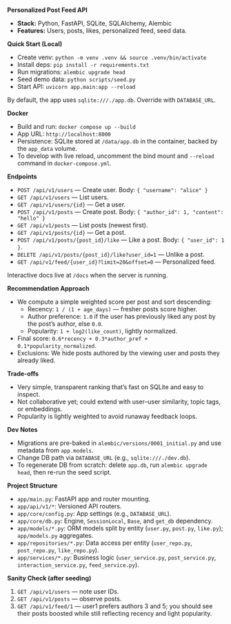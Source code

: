 **Personalized Post Feed API**

- **Stack:** Python, FastAPI, SQLite, SQLAlchemy, Alembic
- **Features:** Users, posts, likes, personalized feed, seed data.

**Quick Start (Local)**
- Create venv: `python -m venv .venv && source .venv/bin/activate`
- Install deps: `pip install -r requirements.txt`
- Run migrations: `alembic upgrade head`
- Seed demo data: `python scripts/seed.py`
- Start API: `uvicorn app.main:app --reload`

By default, the app uses `sqlite:///./app.db`. Override with `DATABASE_URL`.

**Docker**
- Build and run: `docker compose up --build`
- App URL: `http://localhost:8000`
- Persistence: SQLite stored at `/data/app.db` in the container, backed by the `app_data` volume.
- To develop with live reload, uncomment the bind mount and `--reload` command in `docker-compose.yml`.

**Endpoints**
- `POST /api/v1/users` — Create user. Body: `{ "username": "alice" }`
- `GET /api/v1/users` — List users.
- `GET /api/v1/users/{id}` — Get a user.
- `POST /api/v1/posts` — Create post. Body: `{ "author_id": 1, "content": "hello" }`
- `GET /api/v1/posts` — List posts (newest first).
- `GET /api/v1/posts/{id}` — Get a post.
- `POST /api/v1/posts/{post_id}/like` — Like a post. Body: `{ "user_id": 1 }`.
- `DELETE /api/v1/posts/{post_id}/like?user_id=1` — Unlike a post.
- `GET /api/v1/feed/{user_id}?limit=20&offset=0` — Personalized feed.

Interactive docs live at `/docs` when the server is running.

**Recommendation Approach**
- We compute a simple weighted score per post and sort descending:
  - Recency: `1 / (1 + age_days)` — fresher posts score higher.
  - Author preference: `1.0` if the user has previously liked any post by the post’s author, else `0.0`.
  - Popularity: `1 + log2(like_count)`, lightly normalized.
- Final score: `0.6*recency + 0.3*author_pref + 0.1*popularity_normalized`.
- Exclusions: We hide posts authored by the viewing user and posts they already liked.

**Trade-offs**
- Very simple, transparent ranking that’s fast on SQLite and easy to inspect.
- Not collaborative yet; could extend with user–user similarity, topic tags, or embeddings.
- Popularity is lightly weighted to avoid runaway feedback loops.

**Dev Notes**
- Migrations are pre-baked in `alembic/versions/0001_initial.py` and use metadata from `app.models`.
- Change DB path via `DATABASE_URL` (e.g., `sqlite:///./dev.db`).
- To regenerate DB from scratch: delete `app.db`, run `alembic upgrade head`, then re-run the seed script.

**Project Structure**
- `app/main.py`: FastAPI app and router mounting.
- `app/api/v1/*`: Versioned API routers.
- `app/core/config.py`: App settings (e.g., `DATABASE_URL`).
- `app/core/db.py`: Engine, `SessionLocal`, `Base`, and `get_db` dependency.
- `app/models/*.py`: ORM models split by entity (`user.py`, `post.py`, `like.py`); `app/models.py` aggregates.
- `app/repositories/*.py`: Data access per entity (`user_repo.py`, `post_repo.py`, `like_repo.py`).
- `app/services/*.py`: Business logic (`user_service.py`, `post_service.py`, `interaction_service.py`, `feed_service.py`).

**Sanity Check (after seeding)**
1. `GET /api/v1/users` — note user IDs.
2. `GET /api/v1/posts` — observe posts.
3. `GET /api/v1/feed/1` — user1 prefers authors 3 and 5; you should see their posts boosted while still reflecting recency and light popularity.
